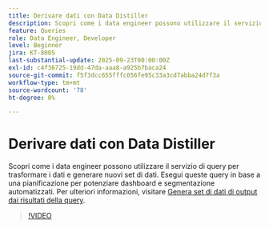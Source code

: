 ```yaml
---
title: Derivare dati con Data Distiller
description: Scopri come i data engineer possono utilizzare il servizio di query per trasformare i dati e generare nuovi set di dati. Esegui queste query in base a una pianificazione per potenziare dashboard e segmentazione automatizzati.
feature: Queries
role: Data Engineer, Developer
level: Beginner
jira: KT-8005
last-substantial-update: 2025-09-23T00:00:00Z
exl-id: c4f36725-19dd-47da-aaa8-a925b7baca24
source-git-commit: f5f3dcc655fffc056fe95c33a3cd7abba24d7f3a
workflow-type: tm+mt
source-wordcount: '78'
ht-degree: 0%

---
```


# Derivare dati con Data Distiller

Scopri come i data engineer possono utilizzare il servizio di query per trasformare i dati e generare nuovi set di dati. Esegui queste query in base a una pianificazione per potenziare dashboard e segmentazione automatizzati. Per ulteriori informazioni, visitare [Genera set di dati di output dai risultati della query](https://experienceleague.adobe.com/it/docs/experience-platform/query/ui/create-datasets).

>[!VIDEO](https://video.tv.adobe.com/v/3414068?learn=on&enablevpops&captions=ita)
